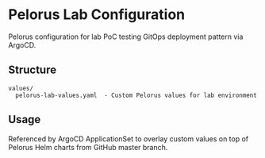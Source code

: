 # Pelorus Lab Configuration

Pelorus configuration for lab PoC testing GitOps deployment pattern via ArgoCD.

## Structure

```
values/
  pelorus-lab-values.yaml  - Custom Pelorus values for lab environment
```

## Usage

Referenced by ArgoCD ApplicationSet to overlay custom values on top of Pelorus Helm charts from GitHub master branch.
